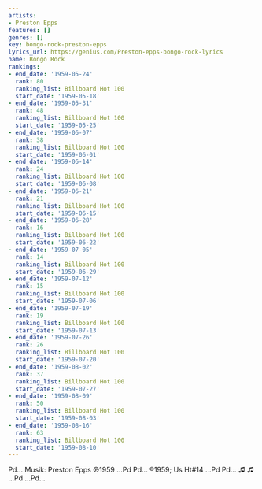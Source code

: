 ```yaml
---
artists:
- Preston Epps
features: []
genres: []
key: bongo-rock-preston-epps
lyrics_url: https://genius.com/Preston-epps-bongo-rock-lyrics
name: Bongo Rock
rankings:
- end_date: '1959-05-24'
  rank: 80
  ranking_list: Billboard Hot 100
  start_date: '1959-05-18'
- end_date: '1959-05-31'
  rank: 48
  ranking_list: Billboard Hot 100
  start_date: '1959-05-25'
- end_date: '1959-06-07'
  rank: 38
  ranking_list: Billboard Hot 100
  start_date: '1959-06-01'
- end_date: '1959-06-14'
  rank: 24
  ranking_list: Billboard Hot 100
  start_date: '1959-06-08'
- end_date: '1959-06-21'
  rank: 21
  ranking_list: Billboard Hot 100
  start_date: '1959-06-15'
- end_date: '1959-06-28'
  rank: 16
  ranking_list: Billboard Hot 100
  start_date: '1959-06-22'
- end_date: '1959-07-05'
  rank: 14
  ranking_list: Billboard Hot 100
  start_date: '1959-06-29'
- end_date: '1959-07-12'
  rank: 15
  ranking_list: Billboard Hot 100
  start_date: '1959-07-06'
- end_date: '1959-07-19'
  rank: 19
  ranking_list: Billboard Hot 100
  start_date: '1959-07-13'
- end_date: '1959-07-26'
  rank: 26
  ranking_list: Billboard Hot 100
  start_date: '1959-07-20'
- end_date: '1959-08-02'
  rank: 37
  ranking_list: Billboard Hot 100
  start_date: '1959-07-27'
- end_date: '1959-08-09'
  rank: 50
  ranking_list: Billboard Hot 100
  start_date: '1959-08-03'
- end_date: '1959-08-16'
  rank: 63
  ranking_list: Billboard Hot 100
  start_date: '1959-08-10'
---
```

Pd... Musik: Preston Epps ℗1959 ...Pd
Pd... ®1959; Us Ht#14 ...Pd
Pd... ♫ ♫ ...Pd
...Pd...
